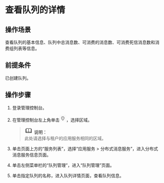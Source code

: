 # 查看队列的详情<a name="zh-cn_topic_0034678330"></a>

## 操作场景<a name="section41381104"></a>

查看队列的基本信息、队列中总消息数、可消费的消息数、可消费死信消息数和消费组列表等信息。

## 前提条件<a name="section36885620"></a>

已创建队列。

## 操作步骤<a name="section63535124"></a>

1.  登录管理控制台。
2.  在管理控制台左上角单击![](figures/icon-region.png)，选择区域。

    >![](public_sys-resources/icon-note.gif) **说明：**   
    >此处请选择与租户的应用服务相同的区域。  

3.  单击页面上方的“服务列表”，选择“应用服务 \> 分布式消息服务”，进入分布式消息服务信息页面。
4.  单击左侧菜单栏的“队列管理”，进入“队列管理”页面。
5.  单击指定队列的名称，进入队列详情页面，查看队列信息。

